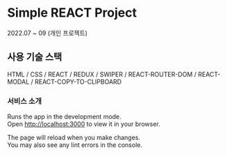 # Simple REACT Project

2022.07 ~ 09 (개인 프로젝트)

## 사용 기술 스택

HTML / CSS / REACT / REDUX / SWIPER / REACT-ROUTER-DOM / REACT-MODAL / REACT-COPY-TO-CLIPBOARD

### 서비스 소개

Runs the app in the development mode.\
Open [http://localhost:3000](http://localhost:3000) to view it in your browser.

The page will reload when you make changes.\
You may also see any lint errors in the console.
